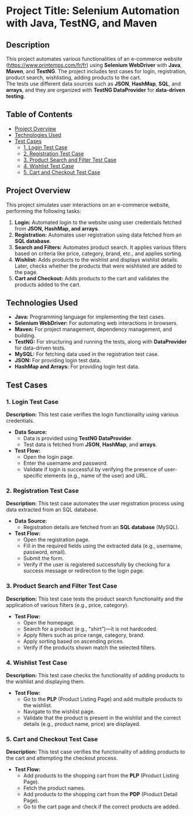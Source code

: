 # Project Title: Selenium Automation with Java, TestNG, and Maven

## Description
This project automates various functionalities of an e-commerce website (https://www.printemps.com/fr/fr) using **Selenium WebDriver** with **Java**, **Maven**, and **TestNG**. The project includes test cases for login, registration, product search, wishlisting, adding products to the cart.  
The tests use different data sources such as **JSON**, **HashMap**, **SQL**, and **arrays**, and they are organized with **TestNG DataProvider** for **data-driven testing**.

## Table of Contents
- [Project Overview](#project-overview)
- [Technologies Used](#technologies-used)
- [Test Cases](#test-cases)
  - [1. Login Test Case](#1-login-test-case)
  - [2. Registration Test Case](#2-registration-test-case)
  - [3. Product Search and Filter Test Case](#3-product-search-and-filter-test-case)
  - [4. Wishlist Test Case](#4-wishlist-test-case)
  - [5. Cart and Checkout Test Case](#5-cart-and-checkout-test-case)

## Project Overview
This project simulates user interactions on an e-commerce website, performing the following tasks:
1. **Login:** Automated login to the website using user credentials fetched from **JSON, HashMap, and arrays**.
2. **Registration:** Automates user registration using data fetched from an **SQL database**.
3. **Search and Filters:** Automates product search. It applies various filters based on criteria like price, category, brand, etc., and applies sorting.
4. **Wishlist:** Adds products to the wishlist and displays wishlist details. Later, checks whether the products that were wishlisted are added to the page.
5. **Cart and Checkout:** Adds products to the cart and validates the products added to the cart.

## Technologies Used
- **Java:** Programming language for implementing the test cases.
- **Selenium WebDriver:** For automating web interactions in browsers.
- **Maven:** For project management, dependency management, and building.
- **TestNG:** For structuring and running the tests, along with **DataProvider** for data-driven tests.
- **MySQL:** For fetching data used in the registration test case.
- **JSON:** For providing login test data.
- **HashMap and Arrays:** For providing login test data.

## Test Cases 

### 1. Login Test Case
**Description:** This test case verifies the login functionality using various credentials.  
- **Data Source:**  
  - Data is provided using **TestNG DataProvider**.  
  - Test data is fetched from **JSON**, **HashMap**, and **arrays**.
- **Test Flow:**
  - Open the login page.
  - Enter the username and password.
  - Validate if login is successful by verifying the presence of user-specific elements (e.g., name of the user) and URL.

### 2. Registration Test Case
**Description:** This test case automates the user registration process using data extracted from an SQL database.  
- **Data Source:**  
  - Registration details are fetched from an **SQL database** (MySQL).
- **Test Flow:**
  - Open the registration page.
  - Fill in the required fields using the extracted data (e.g., username, password, email).
  - Submit the form.
  - Verify if the user is registered successfully by checking for a success message or redirection to the login page.

### 3. Product Search and Filter Test Case
**Description:** This test case tests the product search functionality and the application of various filters (e.g., price, category).  
- **Test Flow:**
  - Open the homepage.
  - Search for a product (e.g., "shirt")—it is not hardcoded.
  - Apply filters such as price range, category, brand.
  - Apply sorting based on ascending prices.
  - Verify if the products shown match the selected filters.

### 4. Wishlist Test Case
**Description:** This test case checks the functionality of adding products to the wishlist and displaying them.  
- **Test Flow:**
  - Go to the **PLP** (Product Listing Page) and add multiple products to the wishlist.
  - Navigate to the wishlist page.
  - Validate that the product is present in the wishlist and the correct details (e.g., product name, price) are displayed.

### 5. Cart and Checkout Test Case
**Description:** This test case verifies the functionality of adding products to the cart and attempting the checkout process.  
- **Test Flow:**
  - Add products to the shopping cart from the **PLP** (Product Listing Page).
  - Fetch the product names.
  - Add products to the shopping cart from the **PDP** (Product Detail Page).
  - Go to the cart page and check if the correct products are added.

